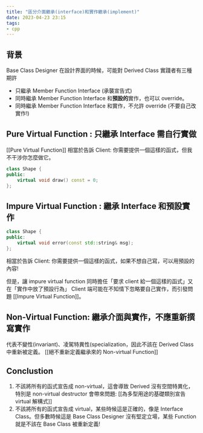 ```yaml
---
title: "區分介面繼承(interface)和實作繼承(implement)"
date: 2023-04-23 23:15
tags:
- cpp
---
```


## 背景
Base Class Designer 在設計界面的時候，可能對 Derived Class 實踐者有三種期許
- 只繼承 Member Function Interface (承襲宣告式)
- 同時繼承 Member Function Interface 和**預設的**實作，也可以 override。
- 同時繼承 Member Function Interface 和實作，不允許 override (不要自己改實作!)

## Pure Virtual Function : 只繼承 Interface 需自行實做
[[Pure Virtual Function]] 相當於告訴 Client: 你需要提供一個這樣的函式，但我不干涉你怎麼做它。
```cpp
class Shape {
public:
	virtual void draw() const = 0;
};
```

## Impure Virtual Function : 繼承 Interface 和預設實作
```cpp
class Shape {
public:
	virtual void error(const std::string& msg);
};
```

相當於告訴 Client: 你需要提供一個這樣的函式，如果不想自己寫，可以用預設的內容! 

但是，讓 impure virtual function 同時擔任「要求 client 給一個這樣的函式」又在「實作中放了預設行為」 Client 端可能在不知情下忽略要自己實作，而引發問題 [[Impure Virtual Function]]。

## Non-Virtual Function: 繼承介面與實作，不應重新撰寫實作
代表不變性(invariant)、凌駕特異性(specialization，因此不該在 Derived Class 中重新被定義。
[[絕不重新定義繼承來的 Non-virtual Function]]

## Conclustion
1. 不該將所有的函式宣告成 non-virtual，這會導致 Derived 沒有空間特異化，特別是 non-virtual destructor 會帶來問題: [[為多型用途的基礎類別宣告 virtual 解構式]]
2. 不該將所有的函式宣告成 virtual，某些時候這是正確的，像是 Interface Class。但多數時候這是 Base Class Designer 沒有堅定立場，某些 Function 就是不該在 Base Class 被重新定義! 

